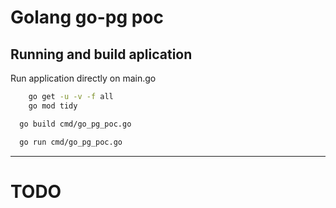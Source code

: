 # Golang go-pg poc

## Running and build aplication

Run application directly on main.go

```sh
    go get -u -v -f all
    go mod tidy
```

```sh
  go build cmd/go_pg_poc.go
```

```sh
  go run cmd/go_pg_poc.go
```
---

# TODO